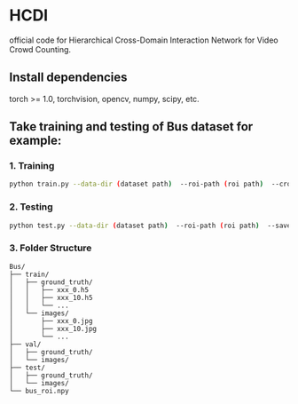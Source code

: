 # HCDI

official code for Hierarchical Cross-Domain Interaction Network for Video Crowd Counting.

## Install dependencies

torch >= 1.0, torchvision, opencv, numpy, scipy, etc.

## Take training and testing of Bus dataset for example:
### 1. Training
```bash
python train.py --data-dir (dataset path)  --roi-path (roi path)  --crop-height (num)  --crop-width (num)  --max-epoch 200
```
### 2. Testing
```bash 
python test.py --data-dir (dataset path)  --roi-path (roi path)  --save-dir checkpoint.pth
```
### 3. Folder Structure
```
Bus/
├── train/
│   ├── ground_truth/
│   │   ├── xxx_0.h5
│   │   ├── xxx_10.h5
│   │   └── ...
│   └── images/
│       ├── xxx_0.jpg
│       ├── xxx_10.jpg
│       └── ...
├── val/
│   ├── ground_truth/
│   └── images/
├── test/
│   ├── ground_truth/
│   └── images/
└── bus_roi.npy
```
